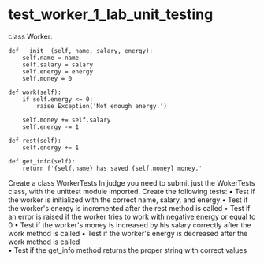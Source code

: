 # test_worker_1_lab_unit_testing
class Worker:

    def __init__(self, name, salary, energy):
        self.name = name
        self.salary = salary
        self.energy = energy
        self.money = 0

    def work(self):
        if self.energy <= 0:
            raise Exception('Not enough energy.')

        self.money += self.salary
        self.energy -= 1

    def rest(self):
        self.energy += 1

    def get_info(self):
        return f'{self.name} has saved {self.money} money.'

Create a class WorkerTests
In judge you need to submit just the WokerTests class, with the unittest module imported.
Create the following tests:
•	Test if the worker is initialized with the correct name, salary, and energy
•	Test if the worker's energy is incremented after the rest method is called
•	Test if an error is raised if the worker tries to work with negative energy or equal to 0
•	Test if the worker's money is increased by his salary correctly after the work method is called
•	Test if the worker's energy is decreased after the work method is called	
•	Test if the get_info method returns the proper string with correct values
